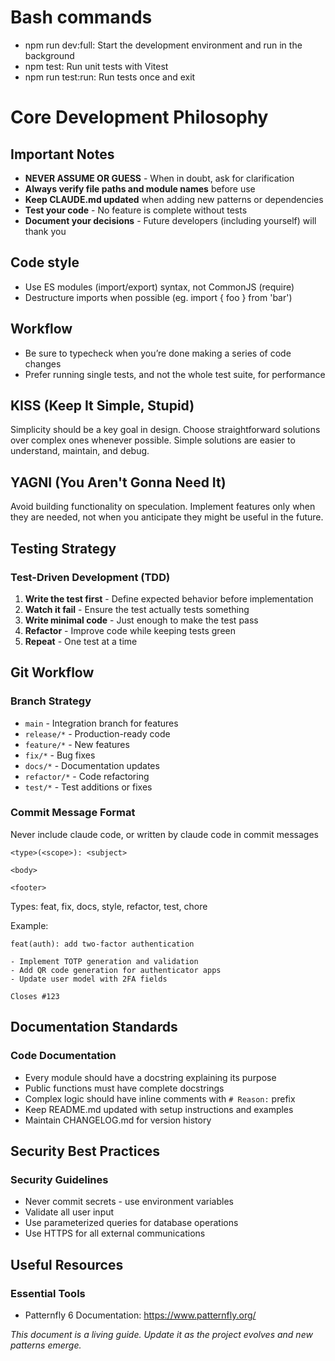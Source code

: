 # Bash commands
- npm run dev:full: Start the development environment and run in the background
- npm test: Run unit tests with Vitest
- npm run test:run: Run tests once and exit

# Core Development Philosophy

## Important Notes

- **NEVER ASSUME OR GUESS** - When in doubt, ask for clarification
- **Always verify file paths and module names** before use
- **Keep CLAUDE.md updated** when adding new patterns or dependencies
- **Test your code** - No feature is complete without tests
- **Document your decisions** - Future developers (including yourself) will thank you

## Code style
- Use ES modules (import/export) syntax, not CommonJS (require)
- Destructure imports when possible (eg. import { foo } from 'bar')

## Workflow
- Be sure to typecheck when you’re done making a series of code changes
- Prefer running single tests, and not the whole test suite, for performance

## KISS (Keep It Simple, Stupid)

Simplicity should be a key goal in design. Choose straightforward solutions over complex ones whenever possible. Simple solutions are easier to understand, maintain, and debug.

## YAGNI (You Aren't Gonna Need It)

Avoid building functionality on speculation. Implement features only when they are needed, not when you anticipate they might be useful in the future.

## Testing Strategy

### Test-Driven Development (TDD)

1. **Write the test first** - Define expected behavior before implementation
2. **Watch it fail** - Ensure the test actually tests something
3. **Write minimal code** - Just enough to make the test pass
4. **Refactor** - Improve code while keeping tests green
5. **Repeat** - One test at a time

## Git Workflow

### Branch Strategy

- `main` - Integration branch for features
- `release/*` - Production-ready code
- `feature/*` - New features
- `fix/*` - Bug fixes
- `docs/*` - Documentation updates
- `refactor/*` - Code refactoring
- `test/*` - Test additions or fixes

### Commit Message Format

Never include claude code, or written by claude code in commit messages

```
<type>(<scope>): <subject>

<body>

<footer>
```
Types: feat, fix, docs, style, refactor, test, chore

Example:

```
feat(auth): add two-factor authentication

- Implement TOTP generation and validation
- Add QR code generation for authenticator apps
- Update user model with 2FA fields

Closes #123

```

## Documentation Standards

### Code Documentation

- Every module should have a docstring explaining its purpose
- Public functions must have complete docstrings
- Complex logic should have inline comments with `# Reason:` prefix
- Keep README.md updated with setup instructions and examples
- Maintain CHANGELOG.md for version history

## Security Best Practices

### Security Guidelines

- Never commit secrets - use environment variables
- Validate all user input
- Use parameterized queries for database operations
- Use HTTPS for all external communications

## Useful Resources

### Essential Tools

- Patternfly 6 Documentation: https://www.patternfly.org/

_This document is a living guide. Update it as the project evolves and new patterns emerge._